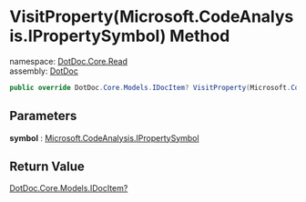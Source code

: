 ﻿# VisitProperty\(Microsoft\.CodeAnalysis\.IPropertySymbol\) Method

namespace: [DotDoc\.Core\.Read](../../DotDoc.Core.Read.md)<br />
assembly: [DotDoc](../../../DotDoc.md)



```csharp
public override DotDoc.Core.Models.IDocItem? VisitProperty(Microsoft.CodeAnalysis.IPropertySymbol symbol);
```

## Parameters

__symbol__ : [Microsoft\.CodeAnalysis\.IPropertySymbol](https://docs.microsoft.com/ja-jp/dotnet/api/Microsoft.CodeAnalysis.IPropertySymbol)



## Return Value

[DotDoc\.Core\.Models\.IDocItem?](../../../DotDoc/DotDoc.Core.Models/IDocItem.md)



